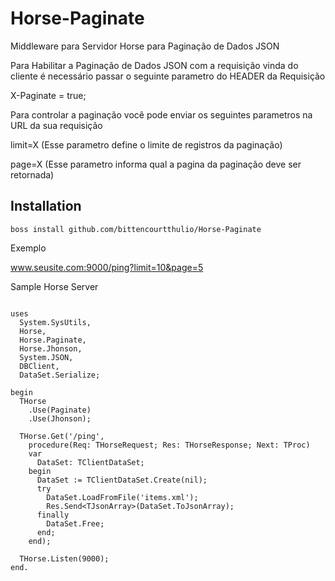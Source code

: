 # Horse-Paginate
Middleware para Servidor Horse para Paginação de Dados JSON

Para Habilitar a Paginação de Dados JSON com a requisição vinda do cliente 
é necessário passar o seguinte parametro do HEADER da Requisição

X-Paginate = true;

Para controlar a paginação você pode enviar os seguintes parametros na URL da sua requisição

limit=X (Esse parametro define o limite de registros da paginação)

page=X (Esse parametro informa qual a pagina da paginação deve ser retornada)


## Installation
``` boss install github.com/bittencourtthulio/Horse-Paginate ```


Exemplo

www.seusite.com:9000/ping?limit=10&page=5


Sample Horse Server
```delphi

uses
  System.SysUtils,
  Horse,
  Horse.Paginate,
  Horse.Jhonson,
  System.JSON,
  DBClient,
  DataSet.Serialize;

begin
  THorse
    .Use(Paginate)
    .Use(Jhonson);

  THorse.Get('/ping',
    procedure(Req: THorseRequest; Res: THorseResponse; Next: TProc)
    var
      DataSet: TClientDataSet;
    begin
      DataSet := TClientDataSet.Create(nil);
      try
        DataSet.LoadFromFile('items.xml');
        Res.Send<TJsonArray>(DataSet.ToJsonArray);
      finally
        DataSet.Free;
      end;
    end);

  THorse.Listen(9000);
end.
```
